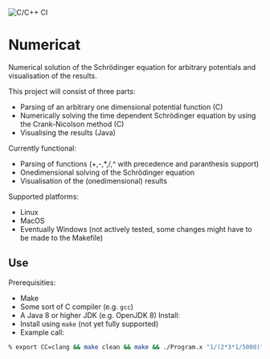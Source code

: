 ![C/C++ CI](https://github.com/MetaColon/Numericat/workflows/C/C++%20CI/badge.svg?branch=Develop)

# Numericat
Numerical solution of the Schrödinger equation for arbitrary potentials and visualisation of the results.

This project will consist of three parts:
* Parsing of an arbitrary one dimensional potential function (C)
* Numerically solving the time dependent Schrödinger equation by using the Crank-Nicolson method (C)
* Visualising the results (Java)

Currently functional:
* Parsing of functions (+,-,\*,/,^ with precedence and paranthesis support)
* Onedimensional solving of the Schrödinger equation
* Visualisation of the (onedimensional) results

Supported platforms:
* Linux
* MacOS
* Eventually Windows (not actively tested, some changes might have to be made to the Makefile)

## Use
Prerequisities:
* Make
* Some sort of C compiler (e.g. `gcc`)
* A Java 8 or higher JDK (e.g. OpenJDK 8)
Install:
* Install using `make` (not yet fully supported)
* Example call:

```bash
% export CC=clang && make clean && make && ./Program.x "1/(2*3*1/5000)^(1/2)*2.7^(0-(x-0.2)^2*5000/2)" "(1/(2*3.14159*0.005^2))^(1/4)*2.718^(0-(x-0.1)^2/(4*0.005^2))*2.718^(200000i*x)"
```
